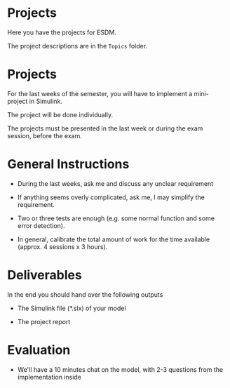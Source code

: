 # Projects

Here you have the projects for ESDM.

The project descriptions are in the `Topics` folder.

# Projects

For the last weeks of the semester, you will have to implement a mini-project in Simulink.

The project will be done individually.

The projects must be presented in the last week or during the exam session, before the exam.

# General Instructions

- During the last weeks, ask me and discuss any unclear requirement

- If anything seems overly complicated, ask me, I may simplify the requirement.

- Two or three tests are enough (e.g. some normal function and some error detection).

- In general, calibrate the total amount of work for the time available (approx. 4 sessions x 3 hours). 

# Deliverables
  
In the end you should hand over the following outputs

- The Simulink file (*.slx) of your model

- The project report

# Evaluation

- We'll have a 10 minutes chat on the model, with 2-3 questions from the implementation inside
